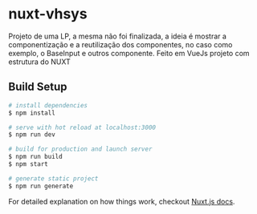 # nuxt-vhsys

Projeto de uma LP, a mesma não foi finalizada, a ideia é mostrar a componentização e a reutilização dos componentes, no caso como exemplo, o BaseInput e outros componente.
Feito em VueJs projeto com estrutura do NUXT

## Build Setup

``` bash
# install dependencies
$ npm install

# serve with hot reload at localhost:3000
$ npm run dev

# build for production and launch server
$ npm run build
$ npm start

# generate static project
$ npm run generate
```

For detailed explanation on how things work, checkout [Nuxt.js docs](https://nuxtjs.org).
